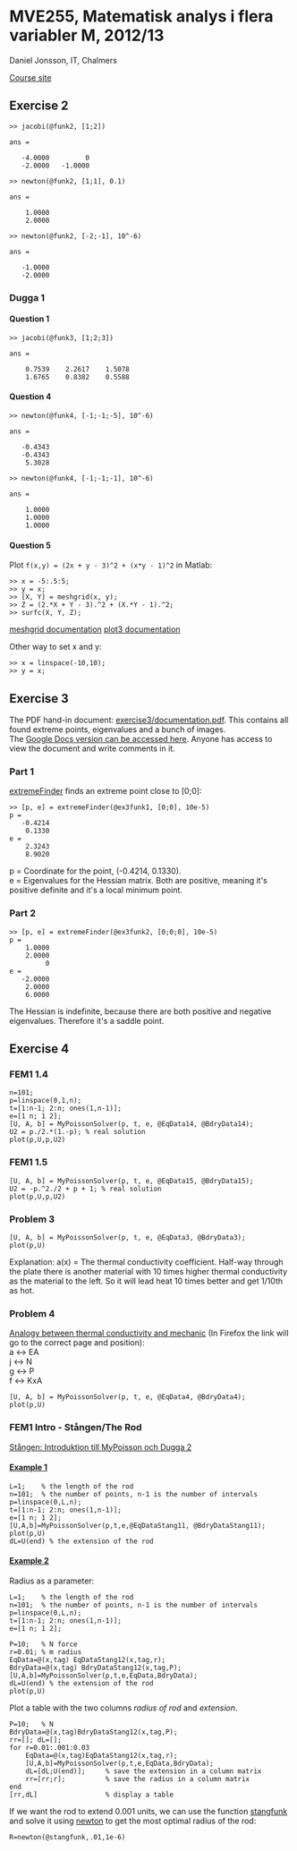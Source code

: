MVE255, Matematisk analys i flera variabler M, 2012/13
======================================================

Daniel Jonsson, IT, Chalmers

[Course site](http://www.math.chalmers.se/Math/Grundutb/CTH/mve255/1213/)

## Exercise 2

    >> jacobi(@funk2, [1;2])

    ans =

       -4.0000         0
       -2.0000   -1.0000

    >> newton(@funk2, [1;1], 0.1)

    ans =

        1.0000
        2.0000

    >> newton(@funk2, [-2;-1], 10^-6)

    ans =

       -1.0000
       -2.0000

### Dugga 1

#### Question 1

    >> jacobi(@funk3, [1;2;3])

    ans =

        0.7539    2.2617    1.5078
        1.6765    0.8382    0.5588

#### Question 4

    >> newton(@funk4, [-1;-1;-5], 10^-6)

    ans =

       -0.4343
       -0.4343
        5.3028

    >> newton(@funk4, [-1;-1;-1], 10^-6)

    ans =

        1.0000
        1.0000
        1.0000

#### Question 5

Plot `f(x,y) = (2x + y - 3)^2 + (x*y - 1)^2` in Matlab:

    >> x = -5:.5:5;
    >> y = x;
    >> [X, Y] = meshgrid(x, y);
    >> Z = (2.*X + Y - 3).^2 + (X.*Y - 1).^2;
    >> surfc(X, Y, Z);

[meshgrid documentation](http://www.mathworks.se/help/matlab/ref/meshgrid.html)
[plot3 documentation](http://www.mathworks.se/help/matlab/ref/plot3.html)

Other way to set x and y:

    >> x = linspace(-10,10);
    >> y = x;

## Exercise 3

The PDF hand-in document:
[exercise3/documentation.pdf](exercise3/documentation.pdf). This contains all
found extreme points, eigenvalues and a bunch of images.  
The [Google Docs version can be accessed
here](https://docs.google.com/document/d/1TpmuT33LReuyjWPvGgq1A2E5tpHZDUubNsesFsPfhVM/edit).
Anyone has access to view the document and write comments in it.

### Part 1

[extremeFinder](exercise3/extremeFinder.m) finds an extreme point close to
[0;0]:

    >> [p, e] = extremeFinder(@ex3funk1, [0;0], 10e-5)
    p =
       -0.4214
        0.1330
    e =
        2.3243
        8.9020

p = Coordinate for the point, (-0.4214, 0.1330).  
e = Eigenvalues for the Hessian matrix. Both are positive, meaning it's
positive definite and it's a local minimum point.

### Part 2

    >> [p, e] = extremeFinder(@ex3funk2, [0;0;0], 10e-5)
    p =
        1.0000
        2.0000
             0
    e =
       -2.0000
        2.0000
        6.0000

The Hessian is indefinite, because there are both positive and negative
eigenvalues. Therefore it's a saddle point.

## Exercise 4

### FEM1 1.4

    n=101;
    p=linspace(0,1,n);
    t=[1:n-1; 2:n; ones(1,n-1)];
    e=[1 n; 1 2];
    [U, A, b] = MyPoissonSolver(p, t, e, @EqData14, @BdryData14);
    U2 = p./2.*(1.-p); % real solution
    plot(p,U,p,U2)

### FEM1 1.5

    [U, A, b] = MyPoissonSolver(p, t, e, @EqData15, @BdryData15);
    U2 = -p.^2./2 + p + 1; % real solution
    plot(p,U,p,U2)

### Problem 3

    [U, A, b] = MyPoissonSolver(p, t, e, @EqData3, @BdryData3);
    plot(p,U)

Explanation: a(x) = The thermal conductivity coefficient. Half-way through the
plate there is another material with 10 times higher thermal conductivity as
the material to the left. So it will lead heat 10 times better and get 1/10th
as hot.

### Problem 4

[Analogy between thermal conductivity and
mechanic](http://www.math.chalmers.se/Math/Grundutb/CTH/mve255/1213/lectures/fem1.pdf#page=6&zoom=133,0,616)
(In Firefox the link will go to the correct page and position):  
a ↔ EA  
j ↔ N  
g ↔ P  
f ↔ KxA

    [U, A, b] = MyPoissonSolver(p, t, e, @EqData4, @BdryData4);
    plot(p,U)

### FEM1 Intro - Stången/The Rod

[Stången: Introduktion till MyPoisson och Dugga
2](http://www.math.chalmers.se/Math/Grundutb/CTH/mve255/1213/lectures/fem1-intro.pdf)

#### [Example 1](http://www.math.chalmers.se/Math/Grundutb/CTH/mve255/1213/lectures/fem1-intro.pdf#page=1&zoom=133,0,145)

    L=1;    % the length of the rod
    n=101;  % the number of points, n-1 is the number of intervals
    p=linspace(0,L,n);
    t=[1:n-1; 2:n; ones(1,n-1)];
    e=[1 n; 1 2];
    [U,A,b]=MyPoissonSolver(p,t,e,@EqDataStang11, @BdryDataStang11);
    plot(p,U)
    dL=U(end) % the extension of the rod

#### [Example 2](http://www.math.chalmers.se/Math/Grundutb/CTH/mve255/1213/lectures/fem1-intro.pdf#page=2&zoom=133,0,85)

Radius as a parameter:

    L=1;    % the length of the rod
    n=101;  % the number of points, n-1 is the number of intervals
    p=linspace(0,L,n);
    t=[1:n-1; 2:n; ones(1,n-1)];
    e=[1 n; 1 2];

    P=10;   % N force
    r=0.01; % m radius
    EqData=@(x,tag) EqDataStang12(x,tag,r);
    BdryData=@(x,tag) BdryDataStang12(x,tag,P);
    [U,A,b]=MyPoissonSolver(p,t,e,EqData,BdryData);
    dL=U(end) % the extension of the rod
    plot(p,U)

Plot a table with the two columns *radius of rod* and *extension*.

    P=10;   % N
    BdryData=@(x,tag)BdryDataStang12(x,tag,P);
    rr=[]; dL=[];
    for r=0.01:.001:0.03
        EqData=@(x,tag)EqDataStang12(x,tag,r);
        [U,A,b]=MyPoissonSolver(p,t,e,EqData,BdryData);
        dL=[dL;U(end)];     % save the extension in a column matrix
        rr=[rr;r];          % save the radius in a column matrix
    end
    [rr,dL]                 % display a table

If we want the rod to extend 0.001 units, we can use the function
[stangfunk](exercise4/stangfunk.m) and solve it using
[newton](exercise2/newton.m) to get the most optimal radius of the rod:

    R=newton(@stangfunk,.01,1e-6)

